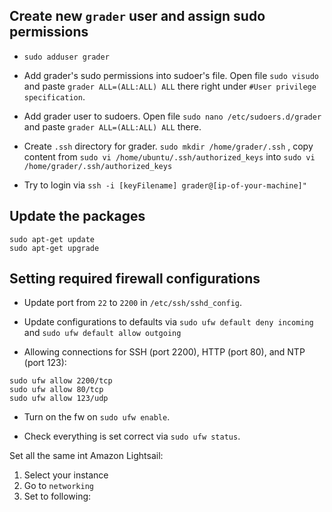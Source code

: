 


## Create new `grader` user and assign sudo permissions

*  ```sudo adduser grader```

* Add grader's sudo permissions into sudoer's file. Open  file `sudo visudo` and paste `grader ALL=(ALL:ALL) ALL` there right under `#User privilege specification`.

*  Add grader user to sudoers. Open  file `sudo nano /etc/sudoers.d/grader` and paste `grader ALL=(ALL:ALL) ALL` there.

*  Create `.ssh` directory for grader. `sudo mkdir /home/grader/.ssh` , copy content from `sudo vi /home/ubuntu/.ssh/authorized_keys` into `sudo vi /home/grader/.ssh/authorized_keys`

* Try to login via `ssh -i [keyFilename] grader@[ip-of-your-machine]"`


## Update the packages

 ```
sudo apt-get update
sudo apt-get upgrade
 ```

## Setting required firewall configurations

* Update port from `22` to `2200` in `/etc/ssh/sshd_config`.

* Update configurations to defaults via `sudo ufw default deny incoming`  and `sudo ufw default allow outgoing`

* Allowing connections for SSH (port 2200), HTTP (port 80), and NTP (port 123):
```
sudo ufw allow 2200/tcp
sudo ufw allow 80/tcp 
sudo ufw allow 123/udp
```
* Turn on the fw on `sudo ufw enable`.

* Check everything is set correct via `sudo ufw status`.

Set all the same int Amazon Lightsail:
1. Select your instance
2. Go to  `networking`
3. Set to following:
[ ](demo/demo.png)
